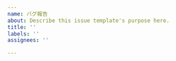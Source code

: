 ```yaml
---
name: バグ報告
about: Describe this issue template's purpose here.
title: ''
labels: ''
assignees: ''

---
```




